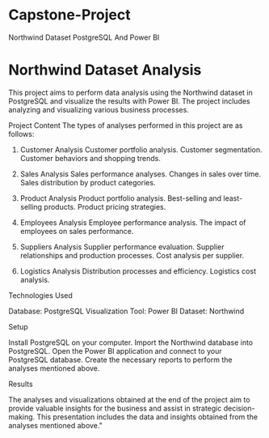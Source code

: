 # Capstone-Project
Northwind Dataset PostgreSQL And Power BI
# Northwind Dataset Analysis

This project aims to perform data analysis using the Northwind dataset in PostgreSQL and visualize the results with Power BI. The project includes analyzing and visualizing various business processes.

Project Content
The types of analyses performed in this project are as follows:

1. Customer Analysis
Customer portfolio analysis.
Customer segmentation.
Customer behaviors and shopping trends.

3. Sales Analysis
Sales performance analyses.
Changes in sales over time.
Sales distribution by product categories.

4. Product Analysis
Product portfolio analysis.
Best-selling and least-selling products.
Product pricing strategies.

5. Employees Analysis
Employee performance analysis.
The impact of employees on sales performance.

6. Suppliers Analysis
Supplier performance evaluation.
Supplier relationships and production processes.
Cost analysis per supplier.

8. Logistics Analysis
Distribution processes and efficiency.
Logistics cost analysis.

Technologies Used

Database: PostgreSQL
Visualization Tool: Power BI
Dataset: Northwind

Setup

Install PostgreSQL on your computer.
Import the Northwind database into PostgreSQL.
Open the Power BI application and connect to your PostgreSQL database.
Create the necessary reports to perform the analyses mentioned above.

Results

The analyses and visualizations obtained at the end of the project aim to provide valuable insights for the business and assist in strategic decision-making. This presentation includes the data and insights obtained from the analyses mentioned above."
